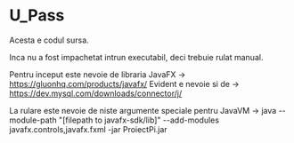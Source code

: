 # U_Pass
Acesta e codul sursa.

Inca nu a fost impachetat intrun executabil, deci trebuie rulat manual.

Pentru inceput este nevoie de libraria JavaFX -> https://gluonhq.com/products/javafx/
Evident e nevoie si de -> https://dev.mysql.com/downloads/connector/j/

La rulare este nevoie de niste argumente speciale pentru JavaVM -> 
java --module-path "[filepath to javafx-sdk/lib]" --add-modules javafx.controls,javafx.fxml -jar ProiectPi.jar

